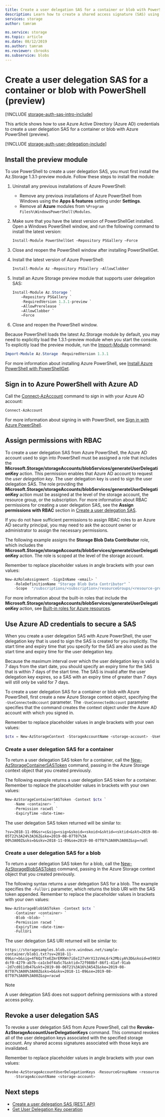 ```yaml
---
title: Create a user delegation SAS for a container or blob with PowerShell (preview) - Azure Storage
description: Learn how to create a shared access signature (SAS) using Azure Active Directory credentials in Azure Storage using PowerShell.
services: storage
author: tamram

ms.service: storage
ms.topic: article
ms.date: 08/12/2019
ms.author: tamram
ms.reviewer: cbrooks
ms.subservice: blobs
---
```


# Create a user delegation SAS for a container or blob with PowerShell (preview)

[!INCLUDE [storage-auth-sas-intro-include](../../../includes/storage-auth-sas-intro-include.md)]

This article shows how to use Azure Active Directory (Azure AD) credentials to create a user delegation SAS for a container or blob with Azure PowerShell (preview).

[!INCLUDE [storage-auth-user-delegation-include](../../../includes/storage-auth-user-delegation-include.md)]

## Install the preview module

To use PowerShell to create a user delegation SAS, you must first install the Az.Storage 1.3.1-preview module. Follow these steps to install the module:

1. Uninstall any previous installations of Azure PowerShell:

    - Remove any previous installations of Azure PowerShell from Windows using the **Apps & features** setting under **Settings**.
    - Remove all **Azure** modules from `%Program Files%\WindowsPowerShell\Modules`.

1. Make sure that you have the latest version of PowerShellGet installed. Open a Windows PowerShell window, and run the following command to install the latest version:

    ```powershell
    Install-Module PowerShellGet –Repository PSGallery –Force
    ```

1. Close and reopen the PowerShell window after installing PowerShellGet.

1. Install the latest version of Azure PowerShell:

    ```powershell
    Install-Module Az –Repository PSGallery –AllowClobber
    ```

1. Install an Azure Storage preview module that supports user delegation SAS:

    ```powershell
    Install-Module Az.Storage `
        –Repository PSGallery `
        -RequiredVersion 1.3.1-preview `
        –AllowPrerelease `
        –AllowClobber `
        –Force
    ```

1. Close and reopen the PowerShell window.

Because PowerShell loads the latest Az.Storage module by default, you may need to explicitly load the 1.3.1-preview module when you start the console. To explicitly load the preview module, run the [Import-Module](/powershell/module/microsoft.powershell.core/import-module) command:

```powershell
Import-Module Az.Storage -RequiredVersion 1.3.1
```

For more information about installing Azure PowerShell, see [Install Azure PowerShell with PowerShellGet](/powershell/azure/install-az-ps).

## Sign in to Azure PowerShell with Azure AD

Call the [Connect-AzAccount](/powershell/module/az.accounts/connect-azaccount) command to sign in with your Azure AD account:

```powershell
Connect-AzAccount
```

For more information about signing in with PowerShell, see [Sign in with Azure PowerShell](/powershell/azure/authenticate-azureps).

## Assign permissions with RBAC

To create a user delegation SAS from Azure PowerShell, the Azure AD account used to sign into PowerShell must be assigned a role that includes the **Microsoft.Storage/storageAccounts/blobServices/generateUserDelegationKey** action. This permission enables that Azure AD account to request the *user delegation key*. The user delegation key is used to sign the user delegation SAS. The role providing the **Microsoft.Storage/storageAccounts/blobServices/generateUserDelegationKey** action must be assigned at the level of the storage account, the resource group, or the subscription. For more information about RBAC permissions for creating a user delegation SAS, see the **Assign permissions with RBAC** section in [Create a user delegation SAS](/rest/api/storageservices/create-a-user-delegation-sas).

If you do not have sufficient permissions to assign RBAC roles to an Azure AD security principal, you may need to ask the account owner or administrator to assign the necessary permissions.

The following example assigns the **Storage Blob Data Contributor** role, which includes the **Microsoft.Storage/storageAccounts/blobServices/generateUserDelegationKey** action. The role is scoped at the level of the storage account.

Remember to replace placeholder values in angle brackets with your own values:

```powershell
New-AzRoleAssignment -SignInName <email> `
    -RoleDefinitionName "Storage Blob Data Contributor" `
    -Scope  "/subscriptions/<subscription>/resourceGroups/<resource-group>/providers/Microsoft.Storage/storageAccounts/<storage-account>"
```

For more information about the built-in roles that include the **Microsoft.Storage/storageAccounts/blobServices/generateUserDelegationKey** action, see [Built-in roles for Azure resources](/role-based-access-control/built-in-roles).

## Use Azure AD credentials to secure a SAS

When you create a user delegation SAS with Azure PowerShell, the user delegation key that is used to sign the SAS is created for you implicitly. The start time and expiry time that you specify for the SAS are also used as the start time and expiry time for the user delegation key. 

Because the maximum interval over which the user delegation key is valid is 7 days from the start date, you should specify an expiry time for the SAS that is within 7 days of the start time. The SAS is invalid after the user delegation key expires, so a SAS with an expiry time of greater than 7 days will still only be valid for 7 days.

To create a user delegation SAS for a container or blob with Azure PowerShell, first create a new Azure Storage context object, specifying the `-UseConnectedAccount` parameter. The `-UseConnectedAccount` parameter specifies that the command creates the context object under the Azure AD account with which you signed in.

Remember to replace placeholder values in angle brackets with your own values:

```powershell
$ctx = New-AzStorageContext -StorageAccountName <storage-account> -UseConnectedAccount
```

### Create a user delegation SAS for a container

To return a user delegation SAS token for a container, call the [New-AzStorageContainerSASToken](/powershell/module/az.storage/new-azstoragecontainersastoken) command, passing in the Azure Storage context object that you created previously.

The following example returns a user delegation SAS token for a container. Remember to replace the placeholder values in brackets with your own values:

```powershell
New-AzStorageContainerSASToken -Context $ctx `
    -Name <container> `
    -Permission racwdl `
    -ExpiryTime <date-time>
```

The user delegation SAS token returned will be similar to:

```
?sv=2018-11-09&sr=c&sig=<sig>&skoid=<skoid>&sktid=<sktid>&skt=2019-08-05T22%3A24%3A36Z&ske=2019-08-07T07%3A
00%3A00Z&sks=b&skv=2018-11-09&se=2019-08-07T07%3A00%3A00Z&sp=rwdl
```

### Create a user delegation SAS for a blob

To return a user delegation SAS token for a blob, call the [New-AzStorageBlobSASToken](/powershell/module/az.storage/new-azstorageblobsastoken) command, passing in the Azure Storage context object that you created previously.

The following syntax returns a user delegation SAS for a blob. The example specifies the `-FullUri` parameter, which returns the blob URI with the SAS token appended. Remember to replace the placeholder values in brackets with your own values:

```powershell
New-AzStorageBlobSASToken -Context $ctx `
    -Container <container> `
    -Blob <blob> `
    -Permission racwd `
    -ExpiryTime <date-time>
    -FullUri
```

The user delegation SAS URI returned will be similar to:

```
https://storagesamples.blob.core.windows.net/sample-container/blob1.txt?sv=2018-11-09&sr=b&sig=4f6QzTteEZmrEMXWn7iEeI27vHrX13zVmL6rk2MbiyA%3D&skoid=e5981635-dcf0-4279-ab7b-ca1cbdf4a5c7&sktid=72f988bf-86f1-41af-91ab
-2d7cd011db47&skt=2019-08-06T21%3A16%3A54Z&ske=2019-08-07T07%3A00%3A00Z&sks=b&skv=2018-11-09&se=2019-08-07T07%3A00%3A00Z&sp=racwd
```

> [!NOTE]
> A user delegation SAS does not support defining permissions with a stored access policy.

## Revoke a user delegation SAS

To revoke a user delegation SAS from Azure PowerShell, call the **Revoke-AzStorageAccountUserDelegationKeys** command. This command revokes all of the user delegation keys associated with the specified storage account. Any shared access signatures associated with those keys are invalidated.

Remember to replace placeholder values in angle brackets with your own values:

```powershell
Revoke-AzStorageAccountUserDelegationKeys -ResourceGroupName <resource-group> `
    -StorageAccountName <storage-account>
```

## Next steps

- [Create a user delegation SAS (REST API)](/rest/api/storageservices/create-a-user-delegation-sas)
- [Get User Delegation Key operation](/rest/api/storageservices/get-user-delegation-key)
